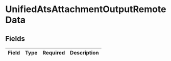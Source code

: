 # UnifiedAtsAttachmentOutputRemoteData


## Fields

| Field       | Type        | Required    | Description |
| ----------- | ----------- | ----------- | ----------- |